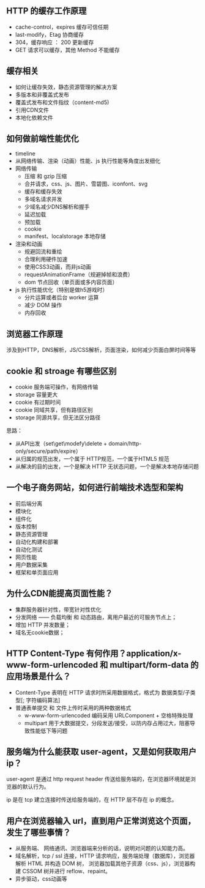 

## HTTP 的缓存工作原理
+   cache-control，expires 缓存可信任期
+   last-modify，Etag 协商缓存
+   304，缓存响应 ： 200 更新缓存
+   GET 请求可以缓存，其他 Method 不能缓存

## 缓存相关
+   如何让缓存失效，静态资源管理的解决方案
+   多版本和非覆盖式发布
+   覆盖式发布和文件指纹（content-md5)
+   引用CDN文件
+   本地化依赖文件

## 如何做前端性能优化
+   timeline
+   从网络传输、渲染（动画）性能、js 执行性能等角度出发细化
+   网络传输
    +   压缩 和 gzip 压缩
    +   合并请求，css、js、图片、雪碧图、iconfont、svg
    +   缓存和缓存失效
    +   多域名请求并发
    +   少域名减少DNS解析和握手
    +   延迟加载
    +   预加载
    +   cookie
    +   manifest、localstorage 本地存储
+   渲染和动画
    +   规避回流和重绘
    +   合理利用硬件加速
    +   使用CSS3动画，而非js动画
    +   requestAnimationFrame（规避掉帧和浪费）
    +   dom 节点回收（单页面或多内容页面）
+   js 执行性能优化（特别是做h5游戏时）
    +   分片运算或者后台 worker 运算
    +   减少 DOM 操作
    +   内存回收

## 浏览器工作原理

涉及到HTTP，DNS解析，JS/CSS解析，页面渲染，如何减少页面白屏时间等等

## cookie 和 stroage 有哪些区别
+   cookie 服务端可操作，有网络传输
+   storage 容量更大
+   cookie 有过期时间
+   cookie 同域共享，但有路径区别
+   storage 同源共享，但无法区分路径

思路：

+   从API出发（set\get\modefy\delete + domain/http-only/secure/path/expire）
+   从归属的规范出发，一个属于 HTTP规范，一个属于HTML5 规范
+   从解决的目的出发，一个是解决 HTTP 无状态问题，一个是解决本地存储问题

## 一个电子商务网站，如何进行前端技术选型和架构
+   前后端分离
+   模块化
+   组件化
+   版本控制
+   静态资源管理
+   自动化构建和部署
+   自动化测试
+   网页性能
+   用户数据采集
+   框架和单页面应用

## 为什么CDN能提高页面性能？
+   集群服务器针对性，带宽针对性优化
+   分发网络 —— 负载均衡 和 动态路由，离用户最近的可服务节点上；
+   增加 HTTP 并发数量；
+   域名无cookie数据；

## HTTP Content-Type 有何作用？application/x-www-form-urlencoded 和 multipart/form-data 的应用场景是什么？

+   Content-Type 表明在 HTTP 请求时所采用数据格式，格式为  数据类型/子类型[; 字符编码算法]
+   普通表单提交 和 文件上传时采用的两种数据格式
    +   w-www-form-urlencoded 编码采用 URLComponent + 空格特殊处理
    +   multipart 用于大数据提交，分段发送/接受，以防内存占用过大，阻塞导致性能低下等问题

## 服务端为什么能获取 user-agent，又是如何获取用户ip？

user-agent 是通过 http request header 传送给服务端的，在浏览器环境就是浏览器的默认行为。

ip 是在 tcp 建立连接时传送给服务端的，在 HTTP 层不存在 ip 的概念。

## 用户在浏览器输入 url，直到用户正常浏览这个页面，发生了哪些事情？

+   从服务端、 网络通讯、浏览器端来分析的话，说明对问题的认知能力高。
+   域名解析，tcp / ssl 连接，HTTP 请求响应，服务端处理（数据库），浏览器解析 HTML 并构造 DOM 树， 浏览器加载其他子资源（css、js），浏览器构建 CSSOM 树并进行 reflow、repaint。
+   异步驱动，css动画等